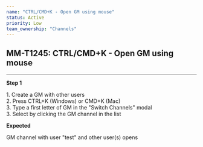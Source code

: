 ```yaml
---
name: "CTRL/CMD+K - Open GM using mouse"
status: Active
priority: Low
team_ownership: "Channels"
---
```


## MM-T1245: CTRL/CMD+K - Open GM using mouse

---

**Step 1**

1\. Create a GM with other users\
2\. Press CTRL+K (Windows) or CMD+K (Mac)\
3\. Type a first letter of GM in the "Switch Channels" modal\
3\. Select by clicking the GM channel in the list

**Expected**

GM channel with user "test" and other user(s) opens
